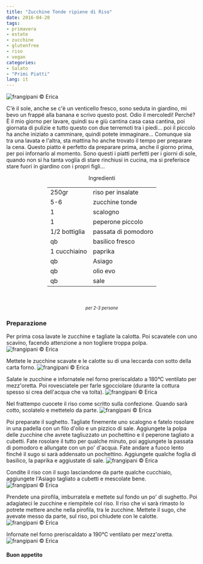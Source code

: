 ```yaml
---
title: "Zucchine Tonde ripiene di Riso"
date: 2016-04-20
tags:
- primavera
- estate
- zucchine
- glutenfree
- riso
- vegan
categories:
- Salato
- "Primi Piatti"
lang: it
---
```

![](../2016-04-20-zucchine-tonde-ripiene-di-riso/header.jpg "frangipani © Erica")

C'è il sole, anche se c'è un venticello fresco, sono seduta in giardino, mi bevo un frappé alla banana e scrivo questo post. Odio il mercoledì! Perché? È il mio giorno per lavare, quindi su e giù cantina casa casa cantina, poi giornata di pulizie e tutto questo con due terremoti tra i piedi... poi il piccolo ha anche iniziato a camminare, quindi potete immaginare... Comunque sia tra una lavata e l'altra, sta mattina ho anche trovato il tempo per preparare la cena. Questo piatto è perfetto da preparare prima, anche il giorno prima, per poi infornarlo al momento. Sono questi i piatti perfetti per i giorni di sole, quando non si ha tanta voglia di stare rinchiusi in cucina, ma si preferisce stare fuori in giardino con i propri figli...

<div id="wrapper" style="text-align: center">
  <div id="yourdiv" style="display: inline-block;">
    <div class="ingredients">
      <div class="ingredients-title">Ingredienti</div>
      <table>
        <tbody>
          <tr>
            <td>250gr</td>
            <td>riso per insalate</td>
          </tr>
          <tr>
            <td>5-6</td>
            <td>zucchine tonde</td>
          </tr>
          <tr>
            <td>1</td>
            <td>scalogno</td>
          </tr>
          <tr>
            <td>1</td>
            <td>peperone piccolo</td>
          </tr>
          <tr>
            <td>1/2 bottiglia</td>
            <td>passata di pomodoro</td>
          </tr>
          <tr>
            <td>qb</td>
            <td>basilico fresco</td>
          </tr>
          <tr>
            <td>1 cucchiaino</td>
            <td>paprika</td>
          </tr>
          <tr>
            <td>qb</td>
            <td>Asiago</td>
          </tr>
          <tr>
            <td>qb</td>
            <td>olio evo</td>
          </tr>
          <tr>
            <td>qb</td>
            <td>sale</td>
          </tr>
        </tbody>
      </table>
      <br></br>
      <i class="pull-right" style="font-size: 80%;">per 2-3 persone</i>
    </div>
  </div>
</div>


<h3>
  <font color="grey">
    <i class="fa-solid fa-gears"></i>
  </font> Preparazione
</h3>

Per prima cosa lavate le zucchine e tagliate la calotta. Poi scavatele con uno scavino, facendo attenzione a non togliere troppa polpa.
![](../2016-04-20-zucchine-tonde-ripiene-di-riso/scavare.jpg "frangipani © Erica")

Mettete le zucchine scavate e le calotte su di una leccarda con sotto della carta forno.
![](../2016-04-20-zucchine-tonde-ripiene-di-riso/zucchine.jpg "frangipani © Erica")

Salate le zucchine e infornatele nel forno preriscaldato a 180°C ventilato per mezz'oretta. Poi rovesciatele per farle sgocciolare (durante la cottura spesso si crea dell'acqua che va tolta).
![](../2016-04-20-zucchine-tonde-ripiene-di-riso/zucchinecotte.jpg "frangipani © Erica")

Nel frattempo cuocete il riso come scritto sulla confezione. Quando sarà cotto, scolatelo e mettetelo da parte.
![](../2016-04-20-zucchine-tonde-ripiene-di-riso/riso.jpg "frangipani © Erica")

Poi preparate il sughetto. Tagliate finemente uno scalogno e fatelo rosolare in una padella con un filo d'olio e un pizzico di sale. Aggiungete la polpa delle zucchine che avrete tagliuzzato un pochettino e il peperone tagliato a cubetti. Fate rosolare il tutto per qualche minuto, poi aggiungete la passata di pomodoro e allungate con un po' d'acqua. Fate andare a fuoco lento finché il sugo si sarà addensato un pochettino. Aggiungete qualche foglia di basilico, la paprika e aggiustate di sale.
![](../2016-04-20-zucchine-tonde-ripiene-di-riso/sughetto.jpg "frangipani © Erica")

Condite il riso con il sugo lasciandone da parte qualche cucchiaio, aggiungete l'Asiago tagliato a cubetti e mescolate bene.
![](../2016-04-20-zucchine-tonde-ripiene-di-riso/risocondito.jpg "frangipani © Erica")

Prendete una pirofila, imburratela e mettete sul fondo un po' di sughetto. Poi adagiateci le zucchine e riempitele col riso. Il riso che vi sarà rimasto lo potrete mettere anche nella pirofila, tra le zucchine. Mettete il sugo, che avevate messo da parte, sul riso, poi chiudete con le calotte.
![](../2016-04-20-zucchine-tonde-ripiene-di-riso/teglia.jpg "frangipani © Erica")

Infornate nel forno preriscaldato a 190°C ventilato per mezz'oretta.
![](../2016-04-20-zucchine-tonde-ripiene-di-riso/risultato.jpg "frangipani © Erica")


<h4>Buon appetito
  <font color="red">
    <i class="fa-regular fa-face-smile"></i>
  </font>
</h4>
